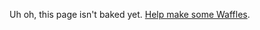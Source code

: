 Uh oh, this page isn't baked yet. [Help make some Waffles](https://github.com/datacamp/design-system).